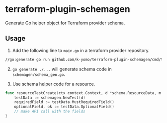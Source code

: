 # terraform-plugin-schemagen
Generate Go helper object for Terraform provider schema.


## Usage
1. Add the following line to `main.go` in a terraform provider repository.
```diff
//go:generate go run github.com/k-yomo/terraform-plugin-schemagen/cmd/tfschemagen
```

2. `go generate ./...` will generate schema code in `schemagen/schema_gen.go`.

3. Use schema helper code for a resource.
```go
func resourceTestCreate(ctx context.Context, d *schema.ResourceData, m interface{}) diag.Diagnostics {
    testData := schemagen.NewTest(d)
    requiredField := testData.MustRequiredField()
    optionalField, ok := testData.OptionalField()
    // make API call with the fields
}
```
